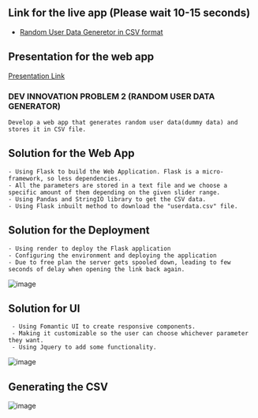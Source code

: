 ## Link for the live app (Please wait 10-15 seconds)
- [Random User Data Generetor in CSV format](https://problemsolver-ac0k.onrender.com/)

## Presentation for the web app
[Presentation Link](https://github.com/consultants69/problemSolver/blob/main/The%20Consultants.pptx)

### DEV INNOVATION PROBLEM 2 (RANDOM USER DATA GENERATOR)
```
Develop a web app that generates random user data(dummy data) and stores it in CSV file.
```

## Solution for the Web App
```
- Using Flask to build the Web Application. Flask is a micro-framework, so less dependencies.
- All the parameters are stored in a text file and we choose a specific amount of them depending on the given slider range.
- Using Pandas and StringIO library to get the CSV data.
- Using Flask inbuilt method to download the "userdata.csv" file.
```

## Solution for the Deployment
```
- Using render to deploy the Flask application
- Configuring the environment and deploying the application
- Due to free plan the server gets spooled down, leading to few seconds of delay when opening the link back again.
```
![image](https://github.com/user-attachments/assets/39e6e248-86a0-4c1f-8036-400fa6495eca)


## Solution for UI
```
 - Using Fomantic UI to create responsive components.
 - Making it customizable so the user can choose whichever parameter they want.
 - Using Jquery to add some functionality.
```
![image](https://github.com/user-attachments/assets/9497acee-abab-4b38-97ed-b92078b0eb0b)

## Generating the CSV
![image](https://github.com/user-attachments/assets/9096a842-f11c-4a9d-ac6b-eb3fbf776a55)


